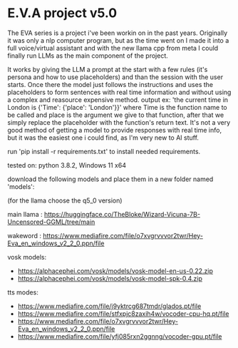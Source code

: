 # E.V.A project v5.0
The EVA series is a project i've been workin on in the past years. Originally it was only a nlp computer program, but as the time went on I made it into a full voice/virtual assistant and with the new llama cpp from meta I could finally run LLMs as the main component of the project.

It works by giving the LLM a prompt at the start with a few rules (it's persona and how to use placeholders) and than the session with the user starts. Once there the model just follows the instructions and uses the placeholders to form sentences with real time information and without using a complex and reasource expensive method. output ex: 'the current time in London is {'Time': {'place': 'London'}}' where Time is the function name to be called and place is the argument we give to that function, after that we simply replace the placeholder with the function's return text. It's not a very good method of getting a model to provide responses with real time info, but it was the easiest one i could find, as I'm very new to AI stuff.

run 'pip install -r requirements.txt' to install needed requirements.

tested on: python 3.8.2, Windows 11 x64

download the following models and place them in a new folder named 'models':

  (for the llama choose the q5_0 version)

  main llama : https://huggingface.co/TheBloke/Wizard-Vicuna-7B-Uncensored-GGML/tree/main
  
  wakeword   : https://www.mediafire.com/file/o7xvgrvvvor2twr/Hey-Eva_en_windows_v2_2_0.ppn/file
  
  vosk models:
  - https://alphacephei.com/vosk/models/vosk-model-en-us-0.22.zip
  - https://alphacephei.com/vosk/models/vosk-model-spk-0.4.zip
  
  tts modes:
  - https://www.mediafire.com/file/j9yktrcg687tmdr/glados.pt/file
  - https://www.mediafire.com/file/stfxpjc8zaxih4w/vocoder-cpu-hq.pt/file
  - https://www.mediafire.com/file/o7xvgrvvvor2twr/Hey-Eva_en_windows_v2_2_0.ppn/file
  - https://www.mediafire.com/file/yfj085rxn2ggnng/vocoder-gpu.pt/file
